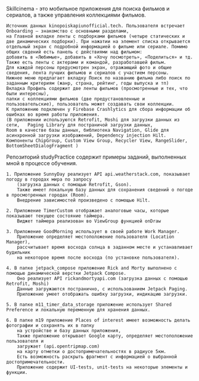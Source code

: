 Skillcinema - это мобильное приложения для поиска фильмов и сериалов, а также управления коллекциями фильмов. 
	
 	Источник данных kinopoiskapiunofficial.tech. Пользователя встречает Onboarding — знакомство с основными разделами, 
  	на Главной вкладке ленты с подборками фильмов (четыре статических и две динамических подборки). При нажатии на элемент списка открывается
	отдельный экран с подробной информацией о фильме или сериале. Помимо общих свдений есть панель с действиями над фильмом:
	добавить в «Любимые», добавить в «Хочу посмотреть», «Поделиться» и тд. Также есть ленты с актерами и командой, разработавшей фильм.
	Для каждой персоны предусмотрен экран, отражающий фото и общие сведения, лента лучших фильмов и сериалов с участием персоны.
	Нижнее меню предлагает вкладку Поиск по названию фильма либо поиск по заданным критериям (жанр, страна, рейтинг, годы выпуска и тп)
	Вкладка Профиль содержит две ленты фильмов (просмотренные и тех, что были интересны), 
	папки с коллекциями фильмов (две предустановленные и пользовательские), пользователь может создавать свои коллекции.
	К приложению подключен у Firebase Crashlytics для сбора информации об ошибках во время работы приложения.
	(В приложении используются Retrofit, Moshi для загрузки данных из сети,   Paging Library для постраничой загрузки данных,
	Room в качестве базы данных, библиотека Navigation, Glide для асинхронной загрузки изображений, Dependency injection Hilt. 
	Компоненты ChipGroup, Custom View Group, Recycler View, RangeSlider, BottomSheetDialogFragment ) 

Репозиторий studyPractice содержит примеры заданий, выполненных мной в процессе обучения.

	1. Приложение SunnyDay реализует API api.weatherstack.com, показывает погоду в городах мира по запросу 
 		(загрузка данных с помощью Retrofit, Gson). 
		Также имеет локальную базу данных для сохранения сведений о погоде в просмотренных городах (Room). 
		Внедрение зависимостей произведено с помощью Hilt.
	
	2. Приложение TimerCustom отображает аналоговые часы, которые показывают текущее состояние таймера. 
		Виджет таймера реализован во ViewGroup функцией onDraw 

	3. Приложение GoodMorning использует в своей работе Work Manager. 
 		Приложение определяет местоположение пользователя (Location Manager), 
		рассчитывает время восхода солнца в заданном месте и устанавливает будильник 
  		на некоторое время после восхода (по установке пользователя).
 
	4. В папке jetpack_compose приложение Rick and Morty выполнено с помощью динамической верстки Jetpack Compose. 
		Оно реализует API rickandmortyapi.com (загрузка данных с помощью Retrofit, Moshi)
		Данные загружаются постранично, с использованием Jetpack Paging.
		Приложение умеет отображать ошибку загрузки, индикацию загрузки.

	5. В папке m11_timer_data_storage приложение использует Shared Preference и локальную переменную для хранения данных.

	6. В папке m19 приложение Places of interest имеет возможность делать фотографии и сохранять их в папку 
 		на устройстве и базу данных приложения,
		Также приложение открывает Google карту, определяет местоположение пользователя и 
  		загружает (api.opentripmap.com) 
		на карту отметки о достопримечательностях в радиусе 5км.
		Есть возможность раскрыть фрагмент с информацией о выбранной достопримечательности.
		Приложение содержит UI-tests, unit-tests на некоторые элементы и функции.
